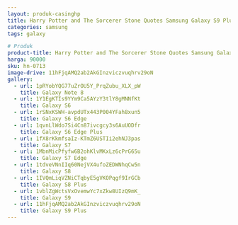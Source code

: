 ```yaml
---
layout: produk-casinghp
title: Harry Potter and The Sorcerer Stone Quotes Samsung Galaxy S9 Plus Case
categories: samsung
tags: galaxy

# Produk
product-title: Harry Potter and The Sorcerer Stone Quotes Samsung Galaxy S9 Plus Case
harga: 90000
sku: hn-0713
image-drive: 11hFjqAMQ2ab2AkGInzviczvuqhrv29oN
gallery:
  - url: 1pRYobYQG77uZrOU5Y_PrqZubu_XLX_pW
    title: Galaxy Note 8
  - url: 1Y1EgKTIs9YYm9Ca5AYzY3tlY8gMNNfKt
    title: Galaxy S6
  - url: 1rSNxKSWH-avpdUTx443P004YFah8xun5
    title: Galaxy S6 Edge
  - url: 1qvnLlWdo7Si4Cn87ivcgcy3s6AuUODfr
    title: Galaxy S6 Edge Plus
  - url: 1fX8rKkmfsaIz-KTmZ6USTIi2ehNJ3pas
    title: Galaxy S7
  - url: 1MbnMicPfyfw6B2ohKlvMKxLz6cPrG65u
    title: Galaxy S7 Edge
  - url: 1tdveVNnIIq60NejVX4ufoZEDWNhqCw5n
    title: Galaxy S8
  - url: 1IVQmLiqVZNiCTqbyE5gVKOPqgf9IrGCb
    title: Galaxy S8 Plus
  - url: 1vblZgWctsVxOvemwYc7xZkw8UIzQ9mK_
    title: Galaxy S9
  - url: 11hFjqAMQ2ab2AkGInzviczvuqhrv29oN
    title: Galaxy S9 Plus
---
```


